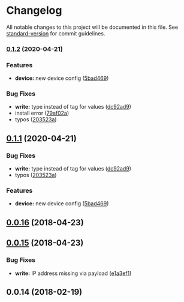 # Changelog

All notable changes to this project will be documented in this file. See [standard-version](https://github.com/conventional-changelog/standard-version) for commit guidelines.

### [0.1.2](https://github.com/BiancoRoyal/node-red-contrib-bacnet/compare/v0.0.16...v0.1.2) (2020-04-21)


### Features

* **device:** new device config ([5bad469](https://github.com/BiancoRoyal/node-red-contrib-bacnet/commit/5bad469d04fea7d0da0a7686c84b515dbcb51553))


### Bug Fixes

* **write:** type instead of tag for values ([dc92ad9](https://github.com/BiancoRoyal/node-red-contrib-bacnet/commit/dc92ad92d6828880fe17cb0f9eb7f0375a34af3c))
* install error ([79af02a](https://github.com/BiancoRoyal/node-red-contrib-bacnet/commit/79af02a145d3819d0b1b6bb6240f80553e524953))
* typos ([203523a](https://github.com/BiancoRoyal/node-red-contrib-bacnet/commit/203523a64dd4e3051e881ea63f3bdb04ee3400fe))

## [0.1.1](https://github.com/BiancoRoyal/node-red-contrib-bacnet/compare/v0.0.16...v0.1.1) (2020-04-21)


### Bug Fixes

* **write:** type instead of tag for values ([dc92ad9](https://github.com/BiancoRoyal/node-red-contrib-bacnet/commit/dc92ad92d6828880fe17cb0f9eb7f0375a34af3c))
* typos ([203523a](https://github.com/BiancoRoyal/node-red-contrib-bacnet/commit/203523a64dd4e3051e881ea63f3bdb04ee3400fe))


### Features

* **device:** new device config ([5bad469](https://github.com/BiancoRoyal/node-red-contrib-bacnet/commit/5bad469d04fea7d0da0a7686c84b515dbcb51553))



## [0.0.16](https://github.com/BiancoRoyal/node-red-contrib-bacnet/compare/v0.0.15...v0.0.16) (2018-04-23)



## [0.0.15](https://github.com/BiancoRoyal/node-red-contrib-bacnet/compare/v0.0.14...v0.0.15) (2018-04-23)


### Bug Fixes

* **write:** IP address missing via payload ([e1a3ef1](https://github.com/BiancoRoyal/node-red-contrib-bacnet/commit/e1a3ef1313f468a2123d339a54c6d737cc211201))



## 0.0.14 (2018-02-19)
